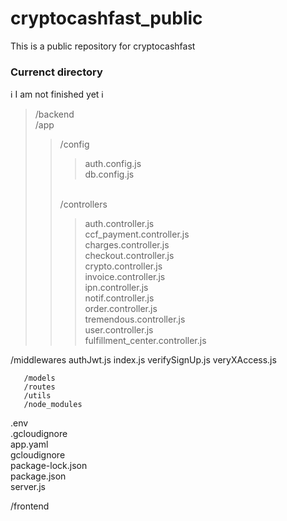 # cryptocashfast_public

This is a public repository for cryptocashfast

### Currenct directory

ℹ I am not finished yet ℹ

> /backend
> <br />
> /app
>> /config
>>> auth.config.js <br />
>>> db.config.js 
>><br />
>>/controllers
>>
>>>auth.controller.js<br />
>>>ccf_payment.controller.js <br />
>>>charges.controller.js <br />
>>>checkout.controller.js <br />
>>>crypto.controller.js <br />
>>>invoice.controller.js <br />
>>>ipn.controller.js<br />
>>>notif.controller.js <br />
>>>order.controller.js <br />
>>>tremendous.controller.js <br />
>>>user.controller.js<br />
>>>fulfillment_center.controller.js <br />
    
 /middlewares
      authJwt.js 
      index.js 
      verifySignUp.js 
      veryXAccess.js 
    
       /models
       /routes
       /utils
       /node_modules
 <p>
   .env<br />
  .gcloudignore<br />
  app.yaml<br />
  gcloudignore<br />
  package-lock.json<br />
  package.json<br />
  server.js<br />
 </p>

/frontend
